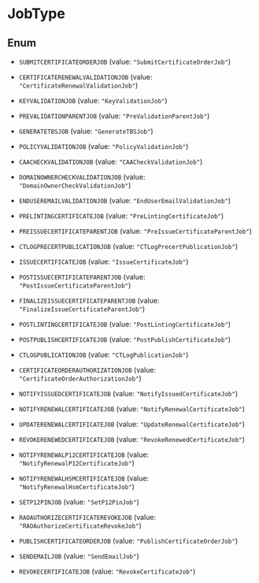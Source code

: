 

# JobType

## Enum


* `SUBMITCERTIFICATEORDERJOB` (value: `"SubmitCertificateOrderJob"`)

* `CERTIFICATERENEWALVALIDATIONJOB` (value: `"CertificateRenewalValidationJob"`)

* `KEYVALIDATIONJOB` (value: `"KeyValidationJob"`)

* `PREVALIDATIONPARENTJOB` (value: `"PreValidationParentJob"`)

* `GENERATETBSJOB` (value: `"GenerateTBSJob"`)

* `POLICYVALIDATIONJOB` (value: `"PolicyValidationJob"`)

* `CAACHECKVALIDATIONJOB` (value: `"CAACheckValidationJob"`)

* `DOMAINOWNERCHECKVALIDATIONJOB` (value: `"DomainOwnerCheckValidationJob"`)

* `ENDUSEREMAILVALIDATIONJOB` (value: `"EndUserEmailValidationJob"`)

* `PRELINTINGCERTIFICATEJOB` (value: `"PreLintingCertificateJob"`)

* `PREISSUECERTIFICATEPARENTJOB` (value: `"PreIssueCertificateParentJob"`)

* `CTLOGPRECERTPUBLICATIONJOB` (value: `"CTLogPrecertPublicationJob"`)

* `ISSUECERTIFICATEJOB` (value: `"IssueCertificateJob"`)

* `POSTISSUECERTIFICATEPARENTJOB` (value: `"PostIssueCertificateParentJob"`)

* `FINALIZEISSUECERTIFICATEPARENTJOB` (value: `"FinalizeIssueCertificateParentJob"`)

* `POSTLINTINGCERTIFICATEJOB` (value: `"PostLintingCertificateJob"`)

* `POSTPUBLISHCERTIFICATEJOB` (value: `"PostPublishCertificateJob"`)

* `CTLOGPUBLICATIONJOB` (value: `"CTLogPublicationJob"`)

* `CERTIFICATEORDERAUTHORIZATIONJOB` (value: `"CertificateOrderAuthorizationJob"`)

* `NOTIFYISSUEDCERTIFICATEJOB` (value: `"NotifyIssuedCertificateJob"`)

* `NOTIFYRENEWALCERTIFICATEJOB` (value: `"NotifyRenewalCertificateJob"`)

* `UPDATERENEWALCERTIFICATEJOB` (value: `"UpdateRenewalCertificateJob"`)

* `REVOKERENEWEDCERTIFICATEJOB` (value: `"RevokeRenewedCertificateJob"`)

* `NOTIFYRENEWALP12CERTIFICATEJOB` (value: `"NotifyRenewalP12CertificateJob"`)

* `NOTIFYRENEWALHSMCERTIFICATEJOB` (value: `"NotifyRenewalHsmCertificateJob"`)

* `SETP12PINJOB` (value: `"SetP12PinJob"`)

* `RAOAUTHORIZECERTIFICATEREVOKEJOB` (value: `"RAOAuthorizeCertificateRevokeJob"`)

* `PUBLISHCERTIFICATEORDERJOB` (value: `"PublishCertificateOrderJob"`)

* `SENDEMAILJOB` (value: `"SendEmailJob"`)

* `REVOKECERTIFICATEJOB` (value: `"RevokeCertificateJob"`)



